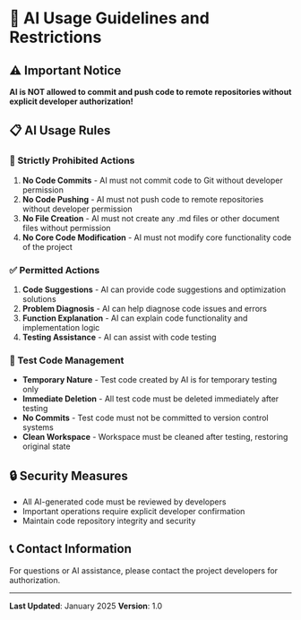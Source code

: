 # 🤖 AI Usage Guidelines and Restrictions

## ⚠️ Important Notice

**AI is NOT allowed to commit and push code to remote repositories without explicit developer authorization!**

## 📋 AI Usage Rules

### 🚫 Strictly Prohibited Actions
1. **No Code Commits** - AI must not commit code to Git without developer permission
2. **No Code Pushing** - AI must not push code to remote repositories without developer permission
3. **No File Creation** - AI must not create any .md files or other document files without permission
4. **No Core Code Modification** - AI must not modify core functionality code of the project

### ✅ Permitted Actions
1. **Code Suggestions** - AI can provide code suggestions and optimization solutions
2. **Problem Diagnosis** - AI can help diagnose code issues and errors
3. **Function Explanation** - AI can explain code functionality and implementation logic
4. **Testing Assistance** - AI can assist with code testing

### 🧪 Test Code Management
- **Temporary Nature** - Test code created by AI is for temporary testing only
- **Immediate Deletion** - All test code must be deleted immediately after testing
- **No Commits** - Test code must not be committed to version control systems
- **Clean Workspace** - Workspace must be cleaned after testing, restoring original state

## 🔒 Security Measures
- All AI-generated code must be reviewed by developers
- Important operations require explicit developer confirmation
- Maintain code repository integrity and security

## 📞 Contact Information
For questions or AI assistance, please contact the project developers for authorization.

---
**Last Updated**: January 2025
**Version**: 1.0
